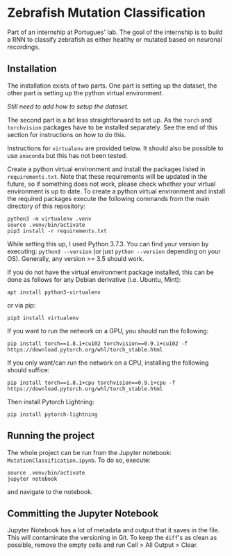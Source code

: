# Zebrafish Mutation Classification
Part of an internship at Portugues' lab. The goal of the internship is to build a RNN to classify zebrafish as either healthy or mutated based on neuronal recordings.

## Installation
The installation exists of two parts. One part is setting up the dataset,
the other part is setting up the python virtual environment.

_Still need to add how to setup the dataset._

The second part is a bit less straightforward to set up. As the `torch`
and `torchvision` packages have to be installed separately. See the end
of this section for instructions on how to do this.


Instructions for `virtualenv` are provided below. It should also be possible
to use `anaconda` but this has not been tested.

Create a python virtual environment and install the packages listed in
`requirements.txt`. Note that these requirements will be updated in the
future, so if something does not work, please check whether your virtual
environment is up to date. To create a python virtual environment and
install the required packages execute the following commands from the
main directory of this repository:
```
python3 -m virtualenv .venv
source .venv/bin/activate
pip3 install -r requirements.txt
```

While setting this up, I used Python 3.7.3. You can find your version by
executing: `python3 --version` (or just `python --version` depending on
your OS). Generally, any version >= 3.5 should work.

If you do not have the virtual environment package installed, this can be
done as follows for any Debian derivative (i.e. Ubuntu, Mint):
```
apt install python3-virtualenv
```
or via pip:
```
pip3 install virtualenv
```

If you want to run the network on a GPU, you should run the following:
```
pip install torch==1.8.1+cu102 torchvision==0.9.1+cu102 -f https://download.pytorch.org/whl/torch_stable.html
```

If you only want/can run the network on a CPU, installing the following
should suffice:
```
pip install torch==1.8.1+cpu torchvision==0.9.1+cpu -f https://download.pytorch.org/whl/torch_stable.html
```

Then install Pytorch Lightning:
```
pip install pytorch-lightning
```

## Running the project

The whole project can be run from the Jupyter notebook: 
`MutationClassification.ipynb`. To do so, execute:
```
source .venv/bin/activate
jupyter notebook
```
and navigate to the notebook.

## Committing the Jupyter Notebook

Jupyter Notebook has a lot of metadata and output that it saves in the
file. This will contaminate the versioning in Git. To keep the `diff`'s as
clean as possible, remove the empty cells and run Cell > All Output > Clear.
